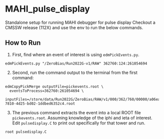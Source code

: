 # MAHI_pulse_display
Standalone setup for running MAHI debugger for pulse display
Checkout a CMSSW release (112X) and use the env to run the below commands.

## How to Run

1. First, find where an event of interest is using `edmPickEvents.py`.

```
edmPickEvents.py "/ZeroBias/Run2022G-v1/RAW" 362760:124:261054694
```

2. Second, run the command output to the terminal from the first command:

```
edmCopyPickMerge outputFile=pickevents.root \
  eventsToProcess=362760:261054694 \
  inputFiles=/store/data/Run2022G/ZeroBias/RAW/v1/000/362/760/00000/a06ea8cf-7810-4d25-bd02-1ddbed6352c4.root
```

3. The previous command extracts the event into a local ROOT file `pickevents.root`. Assuming knowledge of the iphi and ieta of interest. Edit `pulsedisplay.C` to print out specifically for that tower and run.

```
root pulsedisplay.C
```
